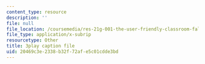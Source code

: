```yaml
---
content_type: resource
description: ''
file: null
file_location: /coursemedia/res-21g-001-the-user-friendly-classroom-fall-2020/20469c3e2338b32f72afe5c01cdde3bd_Dy4KEXJsVIY.srt
file_type: application/x-subrip
resourcetype: Other
title: 3play caption file
uid: 20469c3e-2338-b32f-72af-e5c01cdde3bd
---
```

